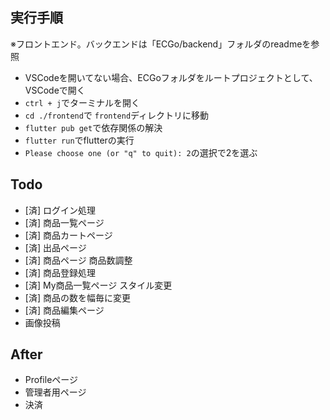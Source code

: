 
## 実行手順
※フロントエンド。バックエンドは「ECGo/backend」フォルダのreadmeを参照
- VSCodeを開いてない場合、ECGoフォルダをルートプロジェクトとして、VSCodeで開く
- `ctrl + j`でターミナルを開く
- `cd ./frontend`で `frontend`ディレクトリに移動
- `flutter pub get`で依存関係の解決
- `flutter run`でflutterの実行
- `Please choose one (or "q" to quit): 2`の選択で2を選ぶ

## Todo
- [済] ログイン処理
- [済] 商品一覧ページ
- [済] 商品カートページ
- [済] 出品ページ
- [済] 商品ページ 商品数調整
- [済] 商品登録処理
- [済] My商品一覧ページ スタイル変更
- [済] 商品の数を幅毎に変更
- [済] 商品編集ページ
- 画像投稿

## After
- Profileページ
- 管理者用ページ
- 決済 
